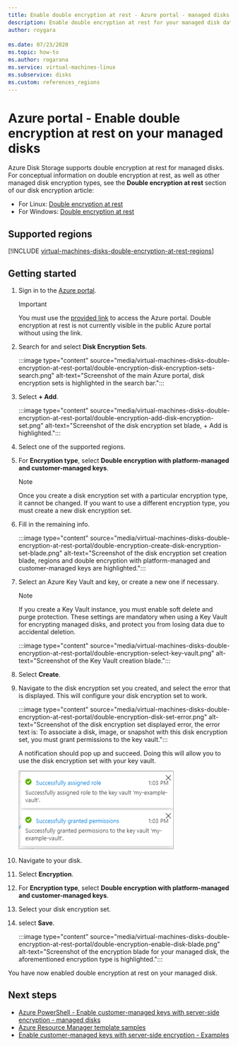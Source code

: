 ```yaml
---
title: Enable double encryption at rest - Azure portal - managed disks
description: Enable double encryption at rest for your managed disk data using the Azure portal.
author: roygara

ms.date: 07/23/2020
ms.topic: how-to
ms.author: rogarana
ms.service: virtual-machines-linux
ms.subservice: disks
ms.custom: references_regions
---
```


# Azure portal - Enable double encryption at rest on your managed disks

Azure Disk Storage supports double encryption at rest for managed disks. For conceptual information on double encryption at rest, as well as other managed disk encryption types, see the **Double encryption at rest** section of our disk encryption article:

- For Linux: [Double encryption at rest](./linux/disk-encryption.md#double-encryption-at-rest)
- For Windows: [Double encryption at rest](./windows/disk-encryption.md#double-encryption-at-rest)

## Supported regions

[!INCLUDE [virtual-machines-disks-double-encryption-at-rest-regions](~/includes/virtual-machines-disks-double-encryption-at-rest-regions.md)]

## Getting started

1. Sign in to the [Azure portal](https://aka.ms/diskencryptionupdates).

    > [!IMPORTANT]
    > You must use the [provided link](https://aka.ms/diskencryptionupdates) to access the Azure portal. Double encryption at rest is not currently visible in the public Azure portal without using the link.

1. Search for and select **Disk Encryption Sets**.

    :::image type="content" source="media/virtual-machines-disks-double-encryption-at-rest-portal/double-encryption-disk-encryption-sets-search.png" alt-text="Screenshot of the main Azure portal, disk encryption sets is highlighted in the search bar.":::

1. Select **+ Add**.

    :::image type="content" source="media/virtual-machines-disks-double-encryption-at-rest-portal/double-encryption-add-disk-encryption-set.png" alt-text="Screenshot of the disk encryption set blade, + Add is highlighted.":::

1. Select one of the supported regions.
1. For **Encryption type**, select **Double encryption with platform-managed and customer-managed keys**.

    > [!NOTE]
    > Once you create a disk encryption set with a particular encryption type, it cannot be changed. If you want to use a different encryption type, you must create a new disk encryption set.

1. Fill in the remaining info.

    :::image type="content" source="media/virtual-machines-disks-double-encryption-at-rest-portal/double-encryption-create-disk-encryption-set-blade.png" alt-text="Screenshot of the disk encryption set creation blade, regions and double encryption with platform-managed and customer-managed keys are highlighted.":::

1. Select an Azure Key Vault and key, or create a new one if necessary.

    > [!NOTE]
    > If you create a Key Vault instance, you must enable soft delete and purge protection. These settings are mandatory when using a Key Vault for encrypting managed disks, and protect you from losing data due to accidental deletion.

    :::image type="content" source="media/virtual-machines-disks-double-encryption-at-rest-portal/double-encryption-select-key-vault.png" alt-text="Screenshot of the Key Vault creation blade.":::

1. Select **Create**.
1. Navigate to the disk encryption set you created, and select the error that is displayed. This will configure your disk encryption set to work.

    :::image type="content" source="media/virtual-machines-disks-double-encryption-at-rest-portal/double-encryption-disk-set-error.png" alt-text="Screenshot of the disk encryption set displayed error, the error text is: To associate a disk, image, or snapshot with this disk encryption set, you must grant permissions to the key vault.":::

    A notification should pop up and succeed. Doing this will allow you to use the disk encryption set with your key vault.
    
    ![Screenshot of successful permission and role assignment for your key vault.](media/virtual-machines-disks-double-encryption-at-rest-portal/disk-encryption-notification-success.png)

1. Navigate to your disk.
1. Select **Encryption**.
1. For **Encryption type**, select **Double encryption with platform-managed and customer-managed keys**.
1. Select your disk encryption set.
1. select **Save**.

    :::image type="content" source="media/virtual-machines-disks-double-encryption-at-rest-portal/double-encryption-enable-disk-blade.png" alt-text="Screenshot of the encryption blade for your managed disk, the aforementioned encryption type is highlighted.":::

You have now enabled double encryption at rest on your managed disk.


## Next steps

- [Azure PowerShell - Enable customer-managed keys with server-side encryption - managed disks](../windows/disks-enable-customer-managed-keys-powershell.md)
- [Azure Resource Manager template samples](https://github.com/Azure-Samples/managed-disks-powershell-getting-started/tree/master/DoubleEncryption)
- [Enable customer-managed keys with server-side encryption - Examples](../linux/disks-enable-customer-managed-keys-cli.md#examples)